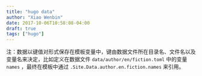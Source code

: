 ```yaml
---
title: "hugo data"
author: "Xiao Wenbin"
date: 2017-10-06T10:58:08-04:00
draft: true
tags: ["hugo"]
---
```


注：数据以键值对形式保存在模板变量中，键由数据文件所在目录名、文件名以及变量名来决定，比如定义在数据文件 `data/author/en/fiction.toml` 中的变量 `names` ，最终在模板中通过 `.Site.Data.author.en.fiction.names` 来引用。